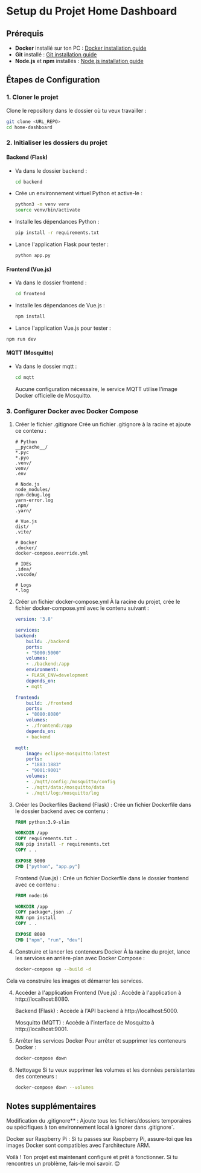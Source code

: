 # Setup du Projet Home Dashboard

## Prérequis
- **Docker** installé sur ton PC : [Docker installation guide](https://docs.docker.com/get-docker/)
- **Git** installé : [Git installation guide](https://git-scm.com/book/en/v2/Getting-Started-Installing-Git)
- **Node.js** et **npm** installés : [Node.js installation guide](https://nodejs.org/)

## Étapes de Configuration

### 1. **Cloner le projet**

Clone le repository dans le dossier où tu veux travailler :

```bash
git clone <URL_REPO>
cd home-dashboard
```

### 2. Initialiser les dossiers du projet
#### Backend (Flask)
- Va dans le dossier backend :
    ```bash
    cd backend
    ```

- Crée un environnement virtuel Python et active-le :
    ```bash
    python3 -m venv venv
    source venv/bin/activate 
    ```

- Installe les dépendances Python :
    ```bash
    pip install -r requirements.txt
    ```

- Lance l'application Flask pour tester :
    ```bash
    python app.py
    ```

#### Frontend (Vue.js)
- Va dans le dossier frontend :
    ```bash
    cd frontend
    ```

- Installe les dépendances de Vue.js :
    ```bash
    npm install
    ```

- Lance l'application Vue.js pour tester :
```bash
npm run dev
```

#### MQTT (Mosquitto)
- Va dans le dossier mqtt :
    ```bash
    cd mqtt
    ```
    Aucune configuration nécessaire, le service MQTT utilise l'image Docker officielle de Mosquitto.

### 3. Configurer Docker avec Docker Compose
1. Créer le fichier .gitignore
    Crée un fichier .gitignore à la racine et ajoute ce contenu :
    ```gitignore
    # Python
    __pycache__/
    *.pyc
    *.pyo
    .venv/
    venv/
    .env

    # Node.js
    node_modules/
    npm-debug.log
    yarn-error.log
    .npm/
    .yarn/

    # Vue.js
    dist/
    .vite/

    # Docker
    .docker/
    docker-compose.override.yml

    # IDEs
    .idea/
    .vscode/

    # Logs
    *.log
    ```

2. Créer un fichier docker-compose.yml
    À la racine du projet, crée le fichier docker-compose.yml avec le contenu suivant :

    ```yaml
    version: '3.8'

    services:
    backend:
        build: ./backend
        ports:
        - "5000:5000"
        volumes:
        - ./backend:/app
        environment:
        - FLASK_ENV=development
        depends_on:
        - mqtt

    frontend:
        build: ./frontend
        ports:
        - "8080:8080"
        volumes:
        - ./frontend:/app
        depends_on:
        - backend

    mqtt:
        image: eclipse-mosquitto:latest
        ports:
        - "1883:1883"
        - "9001:9001"
        volumes:
        - ./mqtt/config:/mosquitto/config
        - ./mqtt/data:/mosquitto/data
        - ./mqtt/log:/mosquitto/log
    ```

3. Créer les Dockerfiles
    Backend (Flask) : Crée un fichier Dockerfile dans le dossier backend avec ce contenu :

    ```dockerfile
    FROM python:3.9-slim

    WORKDIR /app
    COPY requirements.txt .
    RUN pip install -r requirements.txt
    COPY . .

    EXPOSE 5000
    CMD ["python", "app.py"]
    ```

    Frontend (Vue.js) : Crée un fichier Dockerfile dans le dossier frontend avec ce contenu :

    ```dockerfile
    FROM node:16

    WORKDIR /app
    COPY package*.json ./
    RUN npm install
    COPY . .

    EXPOSE 8080
    CMD ["npm", "run", "dev"]
    ```
4. Construire et lancer les conteneurs Docker
    À la racine du projet, lance les services en arrière-plan avec Docker Compose :

    ```bash
    docker-compose up --build -d
    ```
Cela va construire les images et démarrer les services.

4. Accéder à l'application
    Frontend (Vue.js) : Accède à l'application à http://localhost:8080.

    Backend (Flask) : Accède à l'API backend à http://localhost:5000.

    Mosquitto (MQTT) : Accède à l'interface de Mosquitto à http://localhost:9001.

5. Arrêter les services Docker
    Pour arrêter et supprimer les conteneurs Docker :

    ```bash
    docker-compose down
    ```
6. Nettoyage
    Si tu veux supprimer les volumes et les données persistantes des conteneurs :

    ```bash
    docker-compose down --volumes
    ```
## Notes supplémentaires
Modification du .gitignore** : Ajoute tous les fichiers/dossiers temporaires ou spécifiques à ton environnement local à ignorer dans .gitignore`.

Docker sur Raspberry Pi : Si tu passes sur Raspberry Pi, assure-toi que les images Docker sont compatibles avec l'architecture ARM.

Voilà ! Ton projet est maintenant configuré et prêt à fonctionner. Si tu rencontres un problème, fais-le moi savoir. 😊
